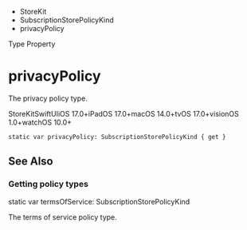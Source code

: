 

- StoreKit
- SubscriptionStorePolicyKind
-  privacyPolicy 

Type Property

# privacyPolicy

The privacy policy type.

StoreKitSwiftUIiOS 17.0+iPadOS 17.0+macOS 14.0+tvOS 17.0+visionOS 1.0+watchOS 10.0+

``` source
static var privacyPolicy: SubscriptionStorePolicyKind { get }
```

## See Also

### Getting policy types

static var termsOfService: SubscriptionStorePolicyKind

The terms of service policy type.

